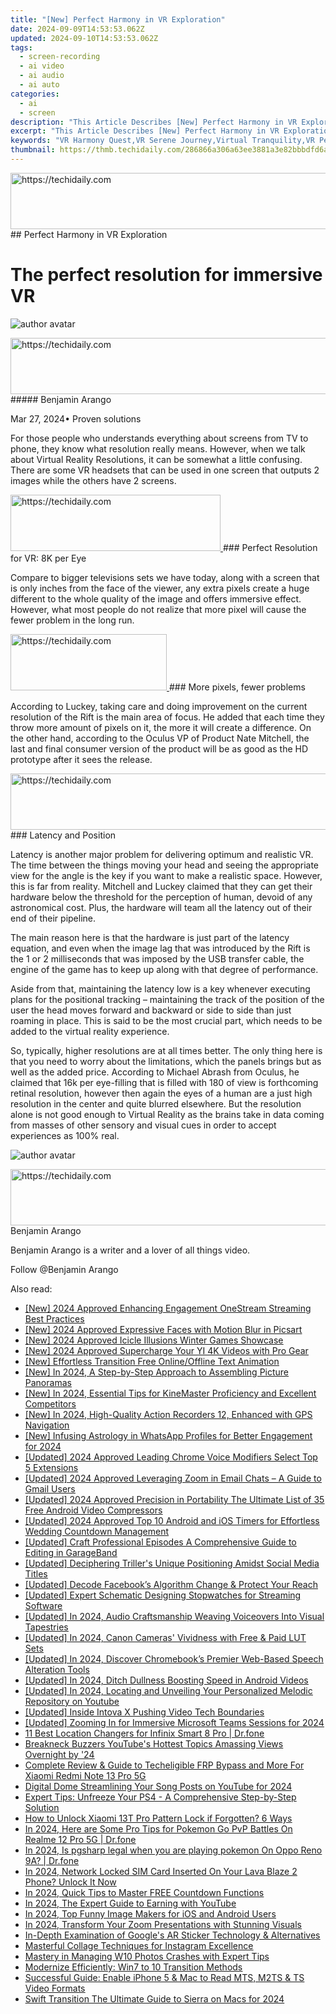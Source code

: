 ```yaml
---
title: "[New] Perfect Harmony in VR Exploration"
date: 2024-09-09T14:53:53.062Z
updated: 2024-09-10T14:53:53.062Z
tags: 
  - screen-recording
  - ai video
  - ai audio
  - ai auto
categories: 
  - ai
  - screen
description: "This Article Describes [New] Perfect Harmony in VR Exploration"
excerpt: "This Article Describes [New] Perfect Harmony in VR Exploration"
keywords: "VR Harmony Quest,VR Serene Journey,Virtual Tranquility,VR Peaceful Adventure,Immersive Calm Exploration,Balanced VR Travel,Soothing VR Experience"
thumbnail: https://thmb.techidaily.com/286866a306a63ee3881a3e82bbbdfd6a5621a0735c9f349a630ef1e39c65837d.jpg
---
```


<!-- affiliate ads begin -->
<a href="https://unicoeye.pxf.io/c/5597632/2134233/18498" target="_top" id="2134233">
  <img src="//a.impactradius-go.com/display-ad/18498-2134233" border="0" alt="https://techidaily.com" width="728" height="90"/>
</a>
<img height="0" width="0" src="https://unicoeye.pxf.io/i/5597632/2134233/18498" style="position:absolute;visibility:hidden;" border="0" />
<!-- affiliate ads end -->
## Perfect Harmony in VR Exploration

# The perfect resolution for immersive VR

![author avatar](https://images.wondershare.com/filmora/article-images/benjamin-arango-author.jpg)

<!-- affiliate ads begin -->
<a href="https://ursime.pxf.io/c/5597632/2136536/16384" target="_top" id="2136536">
  <img src="//a.impactradius-go.com/display-ad/16384-2136536" border="0" alt="https://techidaily.com" width="728" height="90"/>
</a>
<img height="0" width="0" src="https://ursime.pxf.io/i/5597632/2136536/16384" style="position:absolute;visibility:hidden;" border="0" />
<!-- affiliate ads end -->
##### Benjamin Arango

 Mar 27, 2024• Proven solutions

 For those people who understands everything about screens from TV to phone, they know what resolution really means. However, when we talk about Virtual Reality Resolutions, it can be somewhat a little confusing. There are some VR headsets that can be used in one screen that outputs 2 images while the others have 2 screens.

<!-- affiliate ads begin -->
<a href="https://aligracehair.sjv.io/c/5597632/2135358/19272" target="_top" id="2135358">
  <img src="//a.impactradius-go.com/display-ad/19272-2135358" border="0" alt="https://techidaily.com" width="336" height="90"/>
</a>
<img height="0" width="0" src="https://aligracehair.sjv.io/i/5597632/2135358/19272" style="position:absolute;visibility:hidden;" border="0" />
<!-- affiliate ads end -->
### Perfect Resolution for VR: 8K per Eye

 Compare to bigger televisions sets we have today, along with a screen that is only inches from the face of the viewer, any extra pixels create a huge different to the whole quality of the image and offers immersive effect. However, what most people do not realize that more pixel will cause the fewer problem in the long run.

<!-- affiliate ads begin -->
<a href="https://25home.pxf.io/c/5597632/2123472/16836" target="_top" id="2123472">
  <img src="//a.impactradius-go.com/display-ad/16836-2123472" border="0" alt="https://techidaily.com" width="250" height="90"/>
</a>
<img height="0" width="0" src="https://25home.pxf.io/i/5597632/2123472/16836" style="position:absolute;visibility:hidden;" border="0" />
<!-- affiliate ads end -->
### More pixels, fewer problems

 According to Luckey, taking care and doing improvement on the current resolution of the Rift is the main area of focus. He added that each time they throw more amount of pixels on it, the more it will create a difference. On the other hand, according to the Oculus VP of Product Nate Mitchell, the last and final consumer version of the product will be as good as the HD prototype after it sees the release.

<!-- affiliate ads begin -->
<a href="https://unicoeye.pxf.io/c/5597632/2134237/18498" target="_top" id="2134237">
  <img src="//a.impactradius-go.com/display-ad/18498-2134237" border="0" alt="https://techidaily.com" width="728" height="90"/>
</a>
<img height="0" width="0" src="https://unicoeye.pxf.io/i/5597632/2134237/18498" style="position:absolute;visibility:hidden;" border="0" />
<!-- affiliate ads end -->
### Latency and Position

 Latency is another major problem for delivering optimum and realistic VR. The time between the things moving your head and seeing the appropriate view for the angle is the key if you want to make a realistic space. However, this is far from reality. Mitchell and Luckey claimed that they can get their hardware below the threshold for the perception of human, devoid of any astronomical cost. Plus, the hardware will team all the latency out of their end of their pipeline.

 The main reason here is that the hardware is just part of the latency equation, and even when the image lag that was introduced by the Rift is the 1 or 2 milliseconds that was imposed by the USB transfer cable, the engine of the game has to keep up along with that degree of performance.

 Aside from that, maintaining the latency low is a key whenever executing plans for the positional tracking – maintaining the track of the position of the user the head moves forward and backward or side to side than just roaming in place. This is said to be the most crucial part, which needs to be added to the virtual reality experience.

 So, typically, higher resolutions are at all times better. The only thing here is that you need to worry about the limitations, which the panels brings but as well as the added price. According to Michael Abrash from Oculus, he claimed that 16k per eye-filling that is filled with 180 of view is forthcoming retinal resolution, however then again the eyes of a human are a just high resolution in the center and quite blurred elsewhere. But the resolution alone is not good enough to Virtual Reality as the brains take in data coming from masses of other sensory and visual cues in order to accept experiences as 100% real.

![author avatar](https://images.wondershare.com/filmora/article-images/benjamin-arango-author.jpg)

<!-- affiliate ads begin -->
<a href="https://ephamedtechinc.pxf.io/c/5597632/2137227/26400" target="_top" id="2137227">
  <img src="//a.impactradius-go.com/display-ad/26400-2137227" border="0" alt="https://techidaily.com" width="728" height="90"/>
</a>
<img height="0" width="0" src="https://ephamedtechinc.pxf.io/i/5597632/2137227/26400" style="position:absolute;visibility:hidden;" border="0" />
<!-- affiliate ads end -->
Benjamin Arango

Benjamin Arango is a writer and a lover of all things video.

Follow @Benjamin Arango


<ins class="adsbygoogle"
     style="display:block"
     data-ad-format="autorelaxed"
     data-ad-client="ca-pub-7571918770474297"
     data-ad-slot="1223367746"></ins>



<ins class="adsbygoogle"
     style="display:block"
     data-ad-client="ca-pub-7571918770474297"
     data-ad-slot="8358498916"
     data-ad-format="auto"
     data-full-width-responsive="true"></ins>


<span class="atpl-alsoreadstyle">Also read:</span>
<div><ul>
<li><a href="https://article-helps.techidaily.com/new-2024-approved-enhancing-engagement-onestream-streaming-best-practices/"><u>[New] 2024 Approved Enhancing Engagement OneStream Streaming Best Practices</u></a></li>
<li><a href="https://article-helps.techidaily.com/new-2024-approved-expressive-faces-with-motion-blur-in-picsart/"><u>[New] 2024 Approved Expressive Faces with Motion Blur in Picsart</u></a></li>
<li><a href="https://article-helps.techidaily.com/new-2024-approved-icicle-illusions-winter-games-showcase/"><u>[New] 2024 Approved Icicle Illusions Winter Games Showcase</u></a></li>
<li><a href="https://article-helps.techidaily.com/new-2024-approved-supercharge-your-yi-4k-videos-with-pro-gear/"><u>[New] 2024 Approved Supercharge Your YI 4K Videos with Pro Gear</u></a></li>
<li><a href="https://article-helps.techidaily.com/new-effortless-transition-free-onlineoffline-text-animation/"><u>[New] Effortless Transition Free Online/Offline Text Animation</u></a></li>
<li><a href="https://article-helps.techidaily.com/new-in-2024-a-step-by-step-approach-to-assembling-picture-panoramas/"><u>[New] In 2024, A Step-by-Step Approach to Assembling Picture Panoramas</u></a></li>
<li><a href="https://article-helps.techidaily.com/new-in-2024-essential-tips-for-kinemaster-proficiency-and-excellent-competitors/"><u>[New] In 2024, Essential Tips for KineMaster Proficiency and Excellent Competitors</u></a></li>
<li><a href="https://article-helps.techidaily.com/new-in-2024-high-quality-action-recorders-12-enhanced-with-gps-navigation/"><u>[New] In 2024, High-Quality Action Recorders 12, Enhanced with GPS Navigation</u></a></li>
<li><a href="https://article-helps.techidaily.com/new-infusing-astrology-in-whatsapp-profiles-for-better-engagement-for-2024/"><u>[New] Infusing Astrology in WhatsApp Profiles for Better Engagement for 2024</u></a></li>
<li><a href="https://article-helps.techidaily.com/updated-2024-approved-leading-chrome-voice-modifiers-select-top-5-extensions/"><u>[Updated] 2024 Approved Leading Chrome Voice Modifiers Select Top 5 Extensions</u></a></li>
<li><a href="https://article-helps.techidaily.com/updated-2024-approved-leveraging-zoom-in-email-chats-a-guide-to-gmail-users/"><u>[Updated] 2024 Approved Leveraging Zoom in Email Chats – A Guide to Gmail Users</u></a></li>
<li><a href="https://article-helps.techidaily.com/updated-2024-approved-precision-in-portability-the-ultimate-list-of-35-free-android-video-compressors/"><u>[Updated] 2024 Approved Precision in Portability The Ultimate List of 35 Free Android Video Compressors</u></a></li>
<li><a href="https://article-helps.techidaily.com/updated-2024-approved-top-10-android-and-ios-timers-for-effortless-wedding-countdown-management/"><u>[Updated] 2024 Approved Top 10 Android and iOS Timers for Effortless Wedding Countdown Management</u></a></li>
<li><a href="https://article-helps.techidaily.com/updated-craft-professional-episodes-a-comprehensive-guide-to-editing-in-garageband/"><u>[Updated] Craft Professional Episodes A Comprehensive Guide to Editing in GarageBand</u></a></li>
<li><a href="https://article-helps.techidaily.com/updated-deciphering-trillers-unique-positioning-amidst-social-media-titles/"><u>[Updated] Deciphering Triller's Unique Positioning Amidst Social Media Titles</u></a></li>
<li><a href="https://facebook-clips.techidaily.com/updated-decode-facebooks-algorithm-change-and-protect-your-reach/"><u>[Updated] Decode Facebook’s Algorithm Change & Protect Your Reach</u></a></li>
<li><a href="https://on-screen-recording.techidaily.com/updated-expert-schematic-designing-stopwatches-for-streaming-software/"><u>[Updated] Expert Schematic Designing Stopwatches for Streaming Software</u></a></li>
<li><a href="https://article-helps.techidaily.com/updated-in-2024-audio-craftsmanship-weaving-voiceovers-into-visual-tapestries/"><u>[Updated] In 2024, Audio Craftsmanship Weaving Voiceovers Into Visual Tapestries</u></a></li>
<li><a href="https://article-helps.techidaily.com/updated-in-2024-canon-cameras-vividness-with-free-and-paid-lut-sets/"><u>[Updated] In 2024, Canon Cameras' Vividness with Free & Paid LUT Sets</u></a></li>
<li><a href="https://article-helps.techidaily.com/updated-in-2024-discover-chromebooks-premier-web-based-speech-alteration-tools/"><u>[Updated] In 2024, Discover Chromebook’s Premier Web-Based Speech Alteration Tools</u></a></li>
<li><a href="https://article-helps.techidaily.com/updated-in-2024-ditch-dullness-boosting-speed-in-android-videos/"><u>[Updated] In 2024, Ditch Dullness Boosting Speed in Android Videos</u></a></li>
<li><a href="https://youtube-docs.techidaily.com/ed-in-2024-locating-and-unveiling-your-personalized-melodic-repository-on-youtube/"><u>[Updated] In 2024, Locating and Unveiling Your Personalized Melodic Repository on Youtube</u></a></li>
<li><a href="https://article-helps.techidaily.com/updated-inside-intova-x-pushing-video-tech-boundaries/"><u>[Updated] Inside Intova X Pushing Video Tech Boundaries</u></a></li>
<li><a href="https://article-helps.techidaily.com/updated-zooming-in-for-immersive-microsoft-teams-sessions-for-2024/"><u>[Updated] Zooming In for Immersive Microsoft Teams Sessions for 2024</u></a></li>
<li><a href="https://location-fake.techidaily.com/11-best-location-changers-for-infinix-smart-8-pro-drfone-by-drfone-virtual-android/"><u>11 Best Location Changers for Infinix Smart 8 Pro | Dr.fone</u></a></li>
<li><a href="https://youtube-video-recordings.techidaily.com/breakneck-buzzers-youtubes-hottest-topics-amassing-views-overnight-by-24/"><u>Breakneck Buzzers YouTube's Hottest Topics Amassing Views Overnight by '24</u></a></li>
<li><a href="https://unlock-android.techidaily.com/complete-review-and-guide-to-techeligible-frp-bypass-and-more-for-xiaomi-redmi-note-13-pro-5g-by-drfone-android/"><u>Complete Review & Guide to Techeligible FRP Bypass and More For Xiaomi Redmi Note 13 Pro 5G</u></a></li>
<li><a href="https://youtube-webster.techidaily.com/al-dome-streamlining-your-song-posts-on-youtube-for-2024/"><u>Digital Dome Streamlining Your Song Posts on YouTube for 2024</u></a></li>
<li><a href="https://win-blog.techidaily.com/expert-tips-unfreeze-your-ps4-a-comprehensive-step-by-step-solution/"><u>Expert Tips: Unfreeze Your PS4 - A Comprehensive Step-by-Step Solution</u></a></li>
<li><a href="https://unlock-android.techidaily.com/how-to-unlock-xiaomi-13t-pro-pattern-lock-if-forgotten-6-ways-by-drfone-android/"><u>How to Unlock Xiaomi 13T Pro Pattern Lock if Forgotten? 6 Ways</u></a></li>
<li><a href="https://pokemon-go-android.techidaily.com/in-2024-here-are-some-pro-tips-for-pokemon-go-pvp-battles-on-realme-12-pro-5g-drfone-by-drfone-virtual-android/"><u>In 2024, Here are Some Pro Tips for Pokemon Go PvP Battles On Realme 12 Pro 5G | Dr.fone</u></a></li>
<li><a href="https://phone-solutions.techidaily.com/in-2024-is-pgsharp-legal-when-you-are-playing-pokemon-on-oppo-reno-9a-drfone-by-drfone-virtual-android/"><u>In 2024, Is pgsharp legal when you are playing pokemon On Oppo Reno 9A? | Dr.fone</u></a></li>
<li><a href="https://sim-unlock.techidaily.com/in-2024-network-locked-sim-card-inserted-on-your-lava-blaze-2-phone-unlock-it-now-by-drfone-android/"><u>In 2024, Network Locked SIM Card Inserted On Your Lava Blaze 2 Phone? Unlock It Now</u></a></li>
<li><a href="https://article-helps.techidaily.com/in-2024-quick-tips-to-master-free-countdown-functions/"><u>In 2024, Quick Tips to Master FREE Countdown Functions</u></a></li>
<li><a href="https://youtube-webster.techidaily.com/24-the-expert-guide-to-earning-with-youtube/"><u>In 2024, The Expert Guide to Earning with YouTube</u></a></li>
<li><a href="https://article-helps.techidaily.com/in-2024-top-funny-image-makers-for-ios-and-android-users/"><u>In 2024, Top Funny Image Makers for iOS and Android Users</u></a></li>
<li><a href="https://some-tips.techidaily.com/in-2024-transform-your-zoom-presentations-with-stunning-visuals/"><u>In 2024, Transform Your Zoom Presentations with Stunning Visuals</u></a></li>
<li><a href="https://article-helps.techidaily.com/in-depth-examination-of-googles-ar-sticker-technology-and-alternatives/"><u>In-Depth Examination of Google's AR Sticker Technology & Alternatives</u></a></li>
<li><a href="https://extra-resources.techidaily.com/masterful-collage-techniques-for-instagram-excellence/"><u>Masterful Collage Techniques for Instagram Excellence</u></a></li>
<li><a href="https://article-helps.techidaily.com/mastery-in-managing-w10-photos-crashes-with-expert-tips/"><u>Mastery in Managing W10 Photos Crashes with Expert Tips</u></a></li>
<li><a href="https://buynow-marvelous.techidaily.com/modernize-efficiently-win7-to-10-transition-methods/"><u>Modernize Efficiently: Win7 to 10 Transition Methods</u></a></li>
<li><a href="https://media-tips.techidaily.com/successful-guide-enable-iphone-5-and-mac-to-read-mts-m2ts-and-ts-video-formats/"><u>Successful Guide: Enable iPhone 5 & Mac to Read MTS, M2TS & TS Video Formats</u></a></li>
<li><a href="https://article-helps.techidaily.com/swift-transition-the-ultimate-guide-to-sierra-on-macs-for-2024/"><u>Swift Transition The Ultimate Guide to Sierra on Macs for 2024</u></a></li>
</ul></div>
